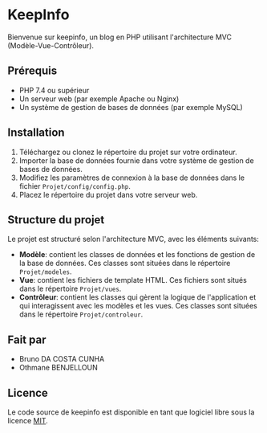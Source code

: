 # KeepInfo

Bienvenue sur keepinfo, un blog en PHP utilisant l'architecture MVC (Modèle-Vue-Contrôleur). 

## Prérequis

- PHP 7.4 ou supérieur
- Un serveur web (par exemple Apache ou Nginx)
- Un système de gestion de bases de données (par exemple MySQL)

## Installation

1. Téléchargez ou clonez le répertoire du projet sur votre ordinateur.
2. Importer la base de données fournie dans votre système de gestion de bases de données.
3. Modifiez les paramètres de connexion à la base de données dans le fichier `Projet/config/config.php`.
4. Placez le répertoire du projet dans votre serveur web.


## Structure du projet

Le projet est structuré selon l'architecture MVC, avec les éléments suivants:

- **Modèle**: contient les classes de données et les fonctions de gestion de la base de données. Ces classes sont situées dans le répertoire `Projet/modeles`.
- **Vue**: contient les fichiers de template HTML. Ces fichiers sont situés dans le répertoire `Projet/vues`.
- **Contrôleur**: contient les classes qui gèrent la logique de l'application et qui interagissent avec les modèles et les vues. Ces classes sont situées dans le répertoire `Projet/controleur`.


## Fait par

- Bruno DA COSTA CUNHA
- Othmane BENJELLOUN

## Licence

Le code source de keepinfo est disponible en tant que logiciel libre sous la licence [MIT](https://github.com/brdacostac/keepinfo/blog/Projet/LICENSE).


